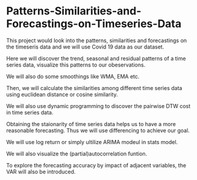 # Patterns-Similarities-and-Forecastings-on-Timeseries-Data
This project would look into the patterns, similarities and forecastings on the timeseris data and we will use Covid 19 data as our dataset.

Here we will discover the trend, seasonal and residual patterns of a time series data, visualize this patterns to our obeservations.

We will also do some smoothings like WMA, EMA etc.

Then, we will calculate the similarities among different time series data using euclidean distance or cosine similarity.

We will also use dynamic programming to discover the pairwise DTW cost in time series data.

Obtaining the staionarity of time series data helps us to have a more reasonable forecasting. Thus we will use differencing to achieve our goal.

We will use log return or simply ultilize ARIMA modeul in stats model.

We will also visualize the (partial)autocorrelation funtion.

To explore the forecasting accuracy by impact of adjacent variables, the VAR will also be introduced.
